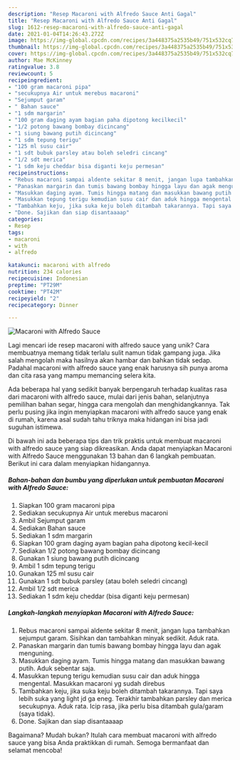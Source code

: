 ```yaml
---
description: "Resep Macaroni with Alfredo Sauce Anti Gagal"
title: "Resep Macaroni with Alfredo Sauce Anti Gagal"
slug: 1612-resep-macaroni-with-alfredo-sauce-anti-gagal
date: 2021-01-04T14:26:43.272Z
image: https://img-global.cpcdn.com/recipes/3a448375a2535b49/751x532cq70/macaroni-with-alfredo-sauce-foto-resep-utama.jpg
thumbnail: https://img-global.cpcdn.com/recipes/3a448375a2535b49/751x532cq70/macaroni-with-alfredo-sauce-foto-resep-utama.jpg
cover: https://img-global.cpcdn.com/recipes/3a448375a2535b49/751x532cq70/macaroni-with-alfredo-sauce-foto-resep-utama.jpg
author: Mae McKinney
ratingvalue: 3.8
reviewcount: 5
recipeingredient:
- "100 gram macaroni pipa"
- "secukupnya Air untuk merebus macaroni"
- "Sejumput garam"
- " Bahan sauce"
- "1 sdm margarin"
- "100 gram daging ayam bagian paha dipotong kecilkecil"
- "1/2 potong bawang bombay dicincang"
- "1 siung bawang putih dicincang"
- "1 sdm tepung terigu"
- "125 ml susu cair"
- "1 sdt bubuk parsley atau boleh seledri cincang"
- "1/2 sdt merica"
- "1 sdm keju cheddar bisa diganti keju permesan"
recipeinstructions:
- "Rebus macaroni sampai aldente sekitar 8 menit, jangan lupa tambahkan sejumput garam. Sisihkan dan tambahkan minyak sedikit. Aduk rata."
- "Panaskan margarin dan tumis bawang bombay hingga layu dan agak menguning."
- "Masukkan daging ayam. Tumis hingga matang dan masukkan bawang putih. Aduk sebentar saja."
- "Masukkan tepung terigu kemudian susu cair dan aduk hingga mengental. Masukkan macaroni yg sudah direbus"
- "Tambahkan keju, jika suka keju boleh ditambah takarannya. Tapi saya lebih suka yang light jd ga eneg. Terakhir tambahkan parsley dan merica secukupnya. Aduk rata. Icip rasa, jika perlu bisa ditambah gula/garam (saya tidak)."
- "Done. Sajikan dan siap disantaaaap"
categories:
- Resep
tags:
- macaroni
- with
- alfredo

katakunci: macaroni with alfredo 
nutrition: 234 calories
recipecuisine: Indonesian
preptime: "PT29M"
cooktime: "PT42M"
recipeyield: "2"
recipecategory: Dinner

---
```



![Macaroni with Alfredo Sauce](https://img-global.cpcdn.com/recipes/3a448375a2535b49/751x532cq70/macaroni-with-alfredo-sauce-foto-resep-utama.jpg)

Lagi mencari ide resep macaroni with alfredo sauce yang unik? Cara membuatnya memang tidak terlalu sulit namun tidak gampang juga. Jika salah mengolah maka hasilnya akan hambar dan bahkan tidak sedap. Padahal macaroni with alfredo sauce yang enak harusnya sih punya aroma dan cita rasa yang mampu memancing selera kita.

Ada beberapa hal yang sedikit banyak berpengaruh terhadap kualitas rasa dari macaroni with alfredo sauce, mulai dari jenis bahan, selanjutnya pemilihan bahan segar, hingga cara mengolah dan menghidangkannya. Tak perlu pusing jika ingin menyiapkan macaroni with alfredo sauce yang enak di rumah, karena asal sudah tahu triknya maka hidangan ini bisa jadi suguhan istimewa.




Di bawah ini ada beberapa tips dan trik praktis untuk membuat macaroni with alfredo sauce yang siap dikreasikan. Anda dapat menyiapkan Macaroni with Alfredo Sauce menggunakan 13 bahan dan 6 langkah pembuatan. Berikut ini cara dalam menyiapkan hidangannya.

<!--inarticleads1-->

##### Bahan-bahan dan bumbu yang diperlukan untuk pembuatan Macaroni with Alfredo Sauce:

1. Siapkan 100 gram macaroni pipa
1. Sediakan secukupnya Air untuk merebus macaroni
1. Ambil Sejumput garam
1. Sediakan  Bahan sauce
1. Sediakan 1 sdm margarin
1. Siapkan 100 gram daging ayam bagian paha dipotong kecil-kecil
1. Sediakan 1/2 potong bawang bombay dicincang
1. Gunakan 1 siung bawang putih dicincang
1. Ambil 1 sdm tepung terigu
1. Gunakan 125 ml susu cair
1. Gunakan 1 sdt bubuk parsley (atau boleh seledri cincang)
1. Ambil 1/2 sdt merica
1. Sediakan 1 sdm keju cheddar (bisa diganti keju permesan)




<!--inarticleads2-->

##### Langkah-langkah menyiapkan Macaroni with Alfredo Sauce:

1. Rebus macaroni sampai aldente sekitar 8 menit, jangan lupa tambahkan sejumput garam. Sisihkan dan tambahkan minyak sedikit. Aduk rata.
1. Panaskan margarin dan tumis bawang bombay hingga layu dan agak menguning.
1. Masukkan daging ayam. Tumis hingga matang dan masukkan bawang putih. Aduk sebentar saja.
1. Masukkan tepung terigu kemudian susu cair dan aduk hingga mengental. Masukkan macaroni yg sudah direbus
1. Tambahkan keju, jika suka keju boleh ditambah takarannya. Tapi saya lebih suka yang light jd ga eneg. Terakhir tambahkan parsley dan merica secukupnya. Aduk rata. Icip rasa, jika perlu bisa ditambah gula/garam (saya tidak).
1. Done. Sajikan dan siap disantaaaap




Bagaimana? Mudah bukan? Itulah cara membuat macaroni with alfredo sauce yang bisa Anda praktikkan di rumah. Semoga bermanfaat dan selamat mencoba!
